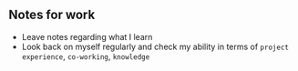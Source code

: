 ## Notes for work

- Leave notes regarding what I learn
- Look back on myself regularly and check my ability in terms of `project experience`, `co-working`, `knowledge`
